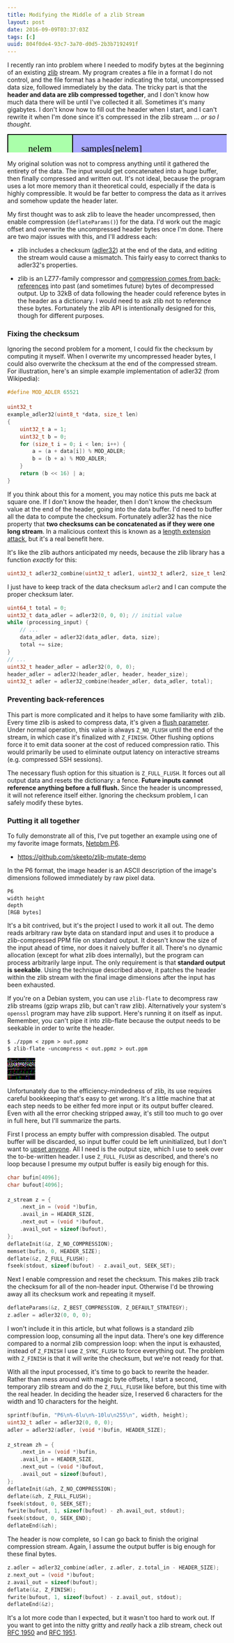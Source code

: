 ```yaml
---
title: Modifying the Middle of a zlib Stream
layout: post
date: 2016-09-09T03:37:03Z
tags: [c]
uuid: 804f0de4-93c7-3a70-d0d5-2b3b7192491f
---
```


I recently ran into problem where I needed to modify bytes at the
beginning of an existing [zlib][zlib] stream. My program creates a
file in a format I do not control, and the file format has a header
indicating the total, uncompressed data size, followed immediately by
the data. The tricky part is that the **header and data are zlib
compressed together**, and I don't know how much data there will be
until I've collected it all. Sometimes it's many gigabytes. I don't
know how to fill out the header when I start, and I can't rewrite it
when I'm done since it's compressed in the zlib stream … *or so I
thought*.

<svg version="1.1" height="50" width="600">
  <rect fill="#afa" width="149"  height="48" x="1"   y="1"
        stroke="black" stroke-width="2"/>
  <rect fill="#aaf" width="449" height="48" x="150" y="1"
        stroke="black" stroke-width="2"/>
  <text x="75" y="32" text-anchor="middle" alignment-baseline="central"
        font-size="22px" font-family="sans serif">
    nelem
  </text>
  <text x="170" y="32" text-anchor="start" alignment-baseline="central"
        font-size="22px" font-family="sans serif">
    samples[nelem]
  </text>
</svg>

My original solution was not to compress anything until it gathered
the entirety of the data. The input would get concatenated into a huge
buffer, then finally compressed and written out. It's not ideal,
because the program uses a lot more memory than it theoretical could,
especially if the data is highly compressible. It would be far better
to compress the data as it arrives and somehow update the header
later.

My first thought was to ask zlib to leave the header uncompressed,
then enable compression (`deflateParams()`) for the data. I'd work out
the magic offset and overwrite the uncompressed header bytes once I'm
done. There are two major issues with this, and I'll address each:

* zlib includes a checksum ([adler32][adler32]) at the end of the
  data, and editing the stream would cause a mismatch. This fairly
  easy to correct thanks to adler32's properties.

* zlib is an LZ77-family compressor and [compression comes from
  back-references][quine] into past (and sometimes future) bytes of
  decompressed output. Up to 32kB of data following the header could
  reference bytes in the header as a dictionary. I would need to ask
  zlib not to reference these bytes. Fortunately the zlib API is
  intentionally designed for this, though for different purposes.

### Fixing the checksum

Ignoring the second problem for a moment, I could fix the checksum by
computing it myself. When I overwrite my uncompressed header bytes, I
could also overwrite the checksum at the end of the compressed stream.
For illustration, here's an simple example implementation of adler32
(from Wikipedia):

~~~c
#define MOD_ADLER 65521

uint32_t
example_adler32(uint8_t *data, size_t len)
{
    uint32_t a = 1;
    uint32_t b = 0;
    for (size_t i = 0; i < len; i++) {
        a = (a + data[i]) % MOD_ADLER;
        b = (b + a) % MOD_ADLER;
    }
    return (b << 16) | a;
}
~~~

If you think about this for a moment, you may notice this puts me back
at square one. If I don't know the header, then I don't know the
checksum value at the end of the header, going into the data buffer.
I'd need to buffer all the data to compute the checksum. Fortunately
adler32 has the nice property that **two checksums can be concatenated
as if they were one long stream**. In a malicious context this is
known as a [length extension attack][len], but it's a real benefit
here.

It's like the zlib authors anticipated my needs, because the zlib
library has a function *exactly* for this:

~~~c
uint32_t adler32_combine(uint32_t adler1, uint32_t adler2, size_t len2);
~~~

I just have to keep track of the data checksum `adler2` and I can
compute the proper checksum later.

~~~c
uint64_t total = 0;
uint32_t data_adler = adler32(0, 0, 0); // initial value
while (processing_input) {
    // ...
    data_adler = adler32(data_adler, data, size);
    total += size;
}
// ...
uint32_t header_adler = adler32(0, 0, 0);
header_adler = adler32(header_adler, header, header_size);
uint32_t adler = adler32_combine(header_adler, data_adler, total);
~~~

### Preventing back-references

This part is more complicated and it helps to have some familiarity
with zlib. Every time zlib is asked to compress data, it's given a
[flush parameter][flush]. Under normal operation, this value is always
`Z_NO_FLUSH` until the end of the stream, in which case it's finalized
with `Z_FINISH`. Other flushing options force it to emit data sooner
at the cost of reduced compression ratio. This would primarily be used
to eliminate output latency on interactive streams (e.g. compressed
SSH sessions).

The necessary flush option for this situation is `Z_FULL_FLUSH`. It
forces out all output data and resets the dictionary: a fence.
**Future inputs cannot reference anything before a full flush.** Since
the header is uncompressed, it will not reference itself either.
Ignoring the checksum problem, I can safely modify these bytes.

### Putting it all together

To fully demonstrate all of this, I've put together an example using
one of my favorite image formats, [Netpbm P6][netpbm].

* <https://github.com/skeeto/zlib-mutate-demo>

In the P6 format, the image header is an ASCII description of the
image's dimensions followed immediately by raw pixel data.

    P6
    width height
    depth
    [RGB bytes]

It's a bit contrived, but it's the project I used to work it all out.
The demo reads arbitrary raw byte data on standard input and uses it
to produce a zlib-compressed PPM file on standard output. It doesn't
know the size of the input ahead of time, nor does it naively buffer
it all. There's no dynamic allocation (except for what zlib does
internally), but the program can process arbitrarily large input. The
only requirement is that **standard output is seekable**. Using the
technique described above, it patches the header within the zlib
stream with the final image dimensions after the input has been
exhausted.

If you're on a Debian system, you can use `zlib-flate` to decompress
raw zlib streams (gzip wraps zlib, but can't raw zlib). Alternatively
your system's `openssl` program may have zlib support. Here's running
it on itself as input. Remember, you can't pipe it into zlib-flate
because the output needs to be seekable in order to write the header.

    $ ./zppm < zppm > out.ppmz
    $ zlib-flate -uncompress < out.ppmz > out.ppm

![](/img/zppm.png)

Unfortunately due to the efficiency-mindedness of zlib, its use
requires careful bookkeeping that's easy to get wrong. It's a little
machine that at each step needs to be either fed more input or its
output buffer cleared. Even with all the error checking stripped away,
it's still too much to go over in full here, but I'll summarize the
parts.

First I process an empty buffer with compression disabled. The output
buffer will be discarded, so input buffer could be left uninitialized,
but I don't want to [upset anyone][valgrind]. All I need is the output
size, which I use to seek over the to-be-written header. I use
`Z_FULL_FLUSH` as described, and there's no loop because I presume my
output buffer is easily big enough for this.

~~~c
char bufin[4096];
char bufout[4096];

z_stream z = {
    .next_in = (void *)bufin,
    .avail_in = HEADER_SIZE,
    .next_out = (void *)bufout,
    .avail_out = sizeof(bufout),
};
deflateInit(&z, Z_NO_COMPRESSION);
memset(bufin, 0, HEADER_SIZE);
deflate(&z, Z_FULL_FLUSH);
fseek(stdout, sizeof(bufout) - z.avail_out, SEEK_SET);
~~~

Next I enable compression and reset the checksum. This makes zlib
track the checksum for all of the non-header input. Otherwise I'd be
throwing away all its checksum work and repeating it myself.

~~~c
deflateParams(&z, Z_BEST_COMPRESSION, Z_DEFAULT_STRATEGY);
z.adler = adler32(0, 0, 0);
~~~

I won't include it in this article, but what follows is a standard
zlib compression loop, consuming all the input data. There's one key
difference compared to a normal zlib compression loop: when the input
is exhausted, instead of `Z_FINISH` I use `Z_SYNC_FLUSH` to force
everything out. The problem with `Z_FINISH` is that it will write the
checksum, but we're not ready for that.

With all the input processed, it's time to go back to rewrite the
header. Rather than mess around with magic byte offsets, I start a
second, temporary zlib stream and do the `Z_FULL_FLUSH` like before,
but this time with the real header. In deciding the header size, I
reserved 6 characters for the width and 10 characters for the height.

~~~c
sprintf(bufin, "P6\n%-6lu\n%-10lu\n255\n", width, height);
uint32_t adler = adler32(0, 0, 0);
adler = adler32(adler, (void *)bufin, HEADER_SIZE);

z_stream zh = {
    .next_in = (void *)bufin,
    .avail_in = HEADER_SIZE,
    .next_out = (void *)bufout,
    .avail_out = sizeof(bufout),
};
deflateInit(&zh, Z_NO_COMPRESSION);
deflate(&zh, Z_FULL_FLUSH);
fseek(stdout, 0, SEEK_SET);
fwrite(bufout, 1, sizeof(bufout) - zh.avail_out, stdout);
fseek(stdout, 0, SEEK_END);
deflateEnd(&zh);
~~~

The header is now complete, so I can go back to finish the original
compression stream. Again, I assume the output buffer is big enough
for these final bytes.

~~~c
z.adler = adler32_combine(adler, z.adler, z.total_in - HEADER_SIZE);
z.next_out = (void *)bufout;
z.avail_out = sizeof(bufout);
deflate(&z, Z_FINISH);
fwrite(bufout, 1, sizeof(bufout) - z.avail_out, stdout);
deflateEnd(&z);
~~~

It's a lot more code than I expected, but it wasn't too hard to work
out. If you want to get into the nitty gritty and *really* hack a zlib
stream, check out [RFC 1950][rfc1950] and [RFC 1951][rfc1951].


[zlib]: http://www.zlib.net/
[quine]: /blog/2014/11/22/
[adler32]: https://en.wikipedia.org/wiki/Adler-32
[len]: https://en.wikipedia.org/wiki/Length_extension_attack
[flush]: http://www.bolet.org/~pornin/deflate-flush.html
[netpbm]: https://en.wikipedia.org/wiki/Netpbm_format
[valgrind]: http://valgrind.org/
[rfc1950]: https://tools.ietf.org/html/rfc1950
[rfc1951]: https://tools.ietf.org/html/rfc1951
